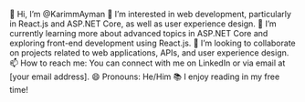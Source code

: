 👋 Hi, I’m @KarimmAyman
👀 I’m interested in web development, particularly in React.js and ASP.NET Core, as well as user experience design.
🌱 I’m currently learning more about advanced topics in ASP.NET Core and exploring front-end development using React.js.
💞️ I’m looking to collaborate on projects related to web applications, APIs, and user experience design.
📫 How to reach me: You can connect with me on LinkedIn or via email at [your email address].
😄 Pronouns: He/Him
📚 I enjoy reading in my free time!

<!---
KarimmAyman/KarimmAyman is a ✨ special ✨ repository because its `README.md` (this file) appears on your GitHub profile.
You can click the Preview link to take a look at your changes.
--->
